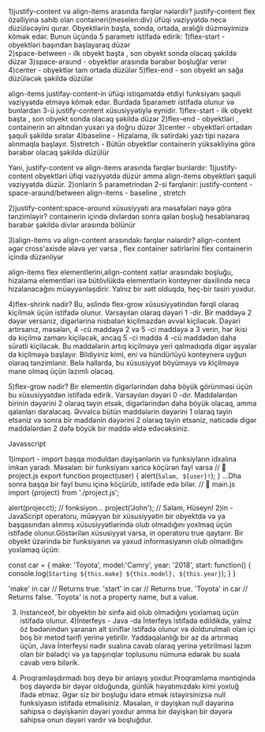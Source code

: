 1)justify-content və align-items arasında fərqlər nələrdir?
justify-content flex özəlliyinə sahib olan containeri(meselen:div) üfüqi vəziyyətdə necə düzüləcəyini qurar. Obyektlərin başta, sonda, ortada, aralığlı düzməyimizə kömək edər. Bunun üçündə 5 parametr istifadə edirik:
1)flex-start - obyektləri başından başlayaraq düzər                        
2)space-between - ilk obyekt başta , son obyekt sonda olacaq şəkildə düzər
3)space-araund - obyektlər arasında bərabər boşluğlar verər                     
4)center - obyektlər tam ortada düzülər
5)flex-end - son obyekt ən sağa düzüləcək şəkildə düzülər


align-items justifay-content-in üfüqi istiqamətdə etdiyi funksiyanı şaquli vəziyyətdə etməyə kömək edər. Burdada 5parametr istifadə olunur və bunlardan 3-ü justify-content xüsusiyyətiylə eynidir.
1)flex-start - ilk obyekt başta , son obyekt sonda olacaq şəkildə düzər
2)flex-end - obyektləri , containerin ən altından yuxarı ya doğru düzər
3)center - obyektləri  ortadan şaquli şəkildə sıralar
4)baseline - Hizalama, ilk sətirdəki yazı tipi nəzərə alınmaqla başlayır.
5)stretch - Bütün obyektlər containerin yüksəkliyinə görə bərabər olacaq şəkildə düzülür

Yəni, justify-content və align-items arasında fərqlər bunlardır:
1)justify-content obyektləri üfiqi vəziyyətdə düzür amma align-items obyektləri şaquli vəziyyətdə düzür.
2)onlarin 5 parametrindən 2-si fərqlənir: justify-content - space-araund/between  align-items - baseline , stretch

2)justify-content:space-around xüsusiyyəti ara məsafələri nəyə görə tənzimləyir?
containerin içində divlərdən sonra qalan boşluğ hesablanaraq bərabər şəkildə divlər arasında bölünür

3)align-items və align-content arasındakı fərqlər nələrdir?
align-content əgər cross'axisde əlavə yer varsa , flex container sətirlərini flex containerin içində düzənliyər

align-items flex elementlerini,align-content xətlər arasındakı boşluğu, hizalama elementləri isə bütövlükdə elementlərin konteyner daxilində necə hizalanacağını müəyyənləşdirir. Yalnız bir xətt olduqda, heç-bir təsiri yoxdur.

4)flex-shrink nədir?
Bu, əslində flex-grow xüsusiyyətindən fərqli olaraq kiçilmək üçün istifadə olunur. Varsayılan olaraq dəyəri 1 -dir. Bir maddəyə 2 dəyər versəniz, digərlərinə nisbətən kiçilməzdən əvvəl kiçiləcək. Dəyəri artırsanız, məsələn, 4 -cü maddəyə 2 və 5 -ci maddəyə a 3 verin, hər ikisi də kiçilmə zamanı kiçiləcək, ancaq 5 -ci maddə 4 -cü maddədən daha sürətli kiçiləcək. Bu maddələrin artıq kiçilməyə yeri qalmadıqda digər əşyalar da kiçilməyə başlayır. Bildiyiniz kimi, eni və hündürlüyü konteynerə uyğun olaraq tənzimlənir. Belə hallarda, bu xüsusiyyət böyüməyə və kiçilməyə mane olmaq üçün lazımlı olacaq.


5)flex-grow nədir?
Bir elementin digərlərindən daha böyük görünməsi üçün bu xüsusiyyətdən istifadə edirik. Varsayılan dəyəri 0 -dır. Maddələrdən birinin dəyərini 2 olaraq təyin etsək, digərlərindən daha böyük olacaq, amma qalanları daralacaq. Əvvəlcə bütün maddələrin dəyərini 1 olaraq təyin etsəniz və sonra bir maddənin dəyərini 2 olaraq təyin etsəniz, nəticədə digər maddələrdən 2 dəfə böyük bir maddə əldə edəcəksiniz.




Javasscript


1)import - import başqa moduldan dəyişənlərin və funksiyların idxalına imkan yaradı.
Məsələn: bir funksiyanı xaricə köçürən fayl varsa
// 📁 project.js
export function project(user) {
  alert(`Salam, ${user}!`);
}
...Dha sonra başqa bir fayl bunu içinə köçürüb, istifade edə bilər.
// 📁 main.js
import {project} from './project.js';

alert(projecct); // fonksiyon...
project('John'); // Salam, Hüseyn!
2)in - JavaScript operatoru, müəyyən bir xüsusiyyətin bir obyektdə və ya başqasından alınmış xüsusiyyətlərində olub olmadığını yoxlmaq üçün istifade olunur.Göstərilən xüsusiyyət varsa, in operatoru true qaytarır.
Bir obyekt üzərində bir funksiyanın və yaxud informasiyanın olub olmadığını yoxlamaq üçün:

const car = {
  make: 'Toyota',
  model:'Camry',
  year: '2018',
  start: function() {
    console.log(`Starting ${this.make} ${this.model}, ${this.year}`);
  }
}

'make' in car // Returns true.
'start' in car // Returns true.
'Toyota' in car // Returns false. 'Toyota' is not a property name, but a value.

3) Instanceof, bir obyektin bir sinfə aid olub olmadığını yoxlamaq üçün istifadə olunur.
4)İnterfeys - Java -da İnterfeys istifadə edildikdə, yalnız öz bədənindən yaranan alt siniflər istifadə olunur və doldurulmalı olan içi boş bir metod tərifi yerinə yetirilir. Yaddaqalanlığı bir az da artırmaq üçün, Java İnterfeysi nədir sualına cavab olaraq yerinə yetirilməsi lazım olan bir bələdçi və ya tapşırıqlar toplusunu nümunə edərək bu suala cavab verə bilərik.

4) Proqramlaşdırmadı boş deyə bir anlayış yoxdur.Proqramlama məntiqində boş dəyərdə bir dəyər olduğunda, günlük həyatımızdakı kimi yoxluğ ifadə etməz. Əgər siz bir boşluğu idarə etmək istəyirsinizsə null funksiyasın istifadə etməlisiniz. Məsələn,  ir dəyişkən null dəyərinə sahipsə o dəyişkənin dəyəri yoxdur amma bir dəyişkən bir dəyərə sahipsə onun dəyəri vardır və boşluğdur.
